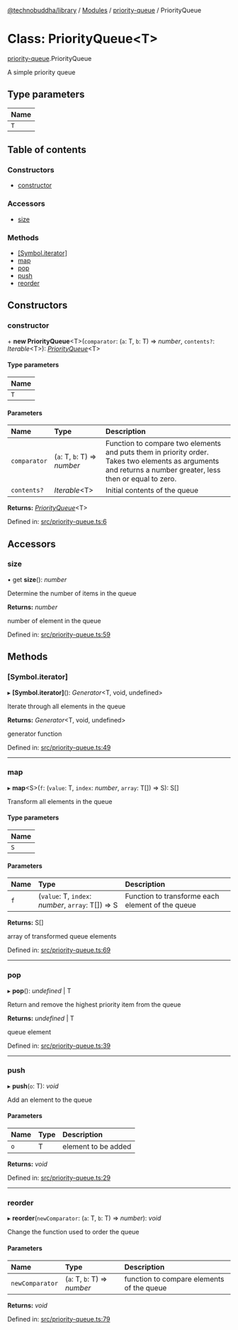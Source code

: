 [@technobuddha/library](../../README.md) / [Modules](../Modules.md) / [priority-queue](../modules/priority_queue.md) / PriorityQueue

# Class: PriorityQueue<T\>

[priority-queue](../modules/priority_queue.md).PriorityQueue

A simple priority queue

## Type parameters

| Name |
| :------ |
| `T` |

## Table of contents

### Constructors

- [constructor](priority_queue.priorityqueue.md#constructor)

### Accessors

- [size](priority_queue.priorityqueue.md#size)

### Methods

- [[Symbol.iterator]](priority_queue.priorityqueue.md#[symbol.iterator])
- [map](priority_queue.priorityqueue.md#map)
- [pop](priority_queue.priorityqueue.md#pop)
- [push](priority_queue.priorityqueue.md#push)
- [reorder](priority_queue.priorityqueue.md#reorder)

## Constructors

### constructor

\+ **new PriorityQueue**<T\>(`comparator`: (`a`: T, `b`: T) => *number*, `contents?`: *Iterable*<T\>): [*PriorityQueue*](priority_queue.priorityqueue.md)<T\>

#### Type parameters

| Name |
| :------ |
| `T` |

#### Parameters

| Name | Type | Description |
| :------ | :------ | :------ |
| `comparator` | (`a`: T, `b`: T) => *number* | Function to compare two elements and puts them in priority order.  Takes two elements as arguments and returns a number greater, less then or equal to zero. |
| `contents?` | *Iterable*<T\> | Initial contents of the queue |

**Returns:** [*PriorityQueue*](priority_queue.priorityqueue.md)<T\>

Defined in: [src/priority-queue.ts:6](https://github.com/technobuddha/hill.software/blob/65b5e5d/packages/library/src/priority-queue.ts#L6)

## Accessors

### size

• get **size**(): *number*

Determine the number of items in the queue

**Returns:** *number*

number of element in the queue

Defined in: [src/priority-queue.ts:59](https://github.com/technobuddha/hill.software/blob/65b5e5d/packages/library/src/priority-queue.ts#L59)

## Methods

### [Symbol.iterator]

▸ **[Symbol.iterator]**(): *Generator*<T, void, undefined\>

Iterate through all elements in the queue

**Returns:** *Generator*<T, void, undefined\>

generator function

Defined in: [src/priority-queue.ts:49](https://github.com/technobuddha/hill.software/blob/65b5e5d/packages/library/src/priority-queue.ts#L49)

___

### map

▸ **map**<S\>(`f`: (`value`: T, `index`: *number*, `array`: T[]) => S): S[]

Transform all elements in the queue

#### Type parameters

| Name |
| :------ |
| `S` |

#### Parameters

| Name | Type | Description |
| :------ | :------ | :------ |
| `f` | (`value`: T, `index`: *number*, `array`: T[]) => S | Function to transforme each element of the queue |

**Returns:** S[]

array of transformed queue elements

Defined in: [src/priority-queue.ts:69](https://github.com/technobuddha/hill.software/blob/65b5e5d/packages/library/src/priority-queue.ts#L69)

___

### pop

▸ **pop**(): *undefined* \| T

Return and remove the highest priority item from the queue

**Returns:** *undefined* \| T

queue element

Defined in: [src/priority-queue.ts:39](https://github.com/technobuddha/hill.software/blob/65b5e5d/packages/library/src/priority-queue.ts#L39)

___

### push

▸ **push**(`o`: T): *void*

Add an element to the queue

#### Parameters

| Name | Type | Description |
| :------ | :------ | :------ |
| `o` | T | element to be added |

**Returns:** *void*

Defined in: [src/priority-queue.ts:29](https://github.com/technobuddha/hill.software/blob/65b5e5d/packages/library/src/priority-queue.ts#L29)

___

### reorder

▸ **reorder**(`newComparator`: (`a`: T, `b`: T) => *number*): *void*

Change the function used to order the queue

#### Parameters

| Name | Type | Description |
| :------ | :------ | :------ |
| `newComparator` | (`a`: T, `b`: T) => *number* | function to compare elements of the queue |

**Returns:** *void*

Defined in: [src/priority-queue.ts:79](https://github.com/technobuddha/hill.software/blob/65b5e5d/packages/library/src/priority-queue.ts#L79)
